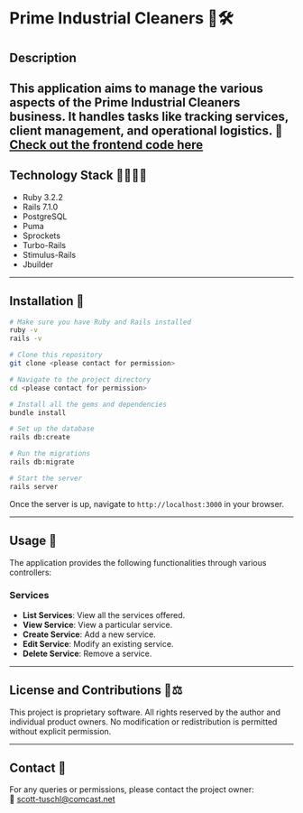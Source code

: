 # Prime Industrial Cleaners 🧹🛠

## Description

This application aims to manage the various aspects of the Prime Industrial Cleaners business. It handles tasks like tracking services, client management, and operational logistics.
🔗 [Check out the frontend code here](https://github.com/scott198989/prime-industrial-frontend.git)
---

## Technology Stack 👨‍💻👩‍💻

- Ruby 3.2.2
- Rails 7.1.0
- PostgreSQL
- Puma
- Sprockets
- Turbo-Rails
- Stimulus-Rails
- Jbuilder

---

## Installation 🔧

```bash
# Make sure you have Ruby and Rails installed
ruby -v
rails -v

# Clone this repository
git clone <please contact for permission>

# Navigate to the project directory
cd <please contact for permission>

# Install all the gems and dependencies
bundle install

# Set up the database
rails db:create

# Run the migrations
rails db:migrate

# Start the server
rails server
```

Once the server is up, navigate to `http://localhost:3000` in your browser.

---

## Usage 📖

The application provides the following functionalities through various controllers:

### Services

- **List Services**: View all the services offered.
- **View Service**: View a particular service.
- **Create Service**: Add a new service.
- **Edit Service**: Modify an existing service.
- **Delete Service**: Remove a service.

---

## License and Contributions 📜⚖

This project is proprietary software. All rights reserved by the author and individual product owners. No modification or redistribution is permitted without explicit permission.

---

## Contact 💼

For any queries or permissions, please contact the project owner:  
📧 scott-tuschl@comcast.net

